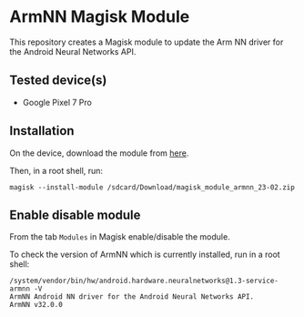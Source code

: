# ArmNN Magisk Module

This repository creates a Magisk module to update the Arm NN driver for the Android Neural Networks API.

## Tested device(s)

- Google Pixel 7 Pro

## Installation

On the device, download the module from [here](https://github.com/armflorentlebeau/magisk-module-armnn/releases/tag/main).

Then, in a root shell, run:

```
magisk --install-module /sdcard/Download/magisk_module_armnn_23-02.zip
```

## Enable disable module

From the tab `Modules` in Magisk enable/disable the module.

To check the version of ArmNN which is currently installed, run in a root shell:

```
/system/vendor/bin/hw/android.hardware.neuralnetworks@1.3-service-armnn -V
ArmNN Android NN driver for the Android Neural Networks API.
ArmNN v32.0.0
```

